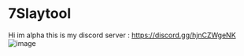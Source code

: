 # 7Slaytool
Hi im alpha this is my discord server : https://discord.gg/hjnCZWgeNK
![image](https://github.com/ALPHA7Back/7Slaytool/assets/163157882/145130d2-efef-431f-93f9-cf21cbae6ad6)
